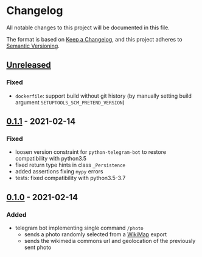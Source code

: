 # Changelog
All notable changes to this project will be documented in this file.

The format is based on [Keep a Changelog](https://keepachangelog.com/en/1.0.0/),
and this project adheres to [Semantic Versioning](https://semver.org/spec/v2.0.0.html).

## [Unreleased]
### Fixed
- `dockerfile`: support build without git history
  (by manually setting build argument `SETUPTOOLS_SCM_PRETEND_VERSION`)

## [0.1.1] - 2021-02-14
### Fixed
- loosen version constraint for `python-telegram-bot` to restore compatibility with python3.5
- fixed return type hints in class `_Persistence`
- added assertions fixing `mypy` errors
- tests: fixed compatibility with python3.5-3.7

## [0.1.0] - 2021-02-14
### Added
- telegram bot implementing single command `/photo`
  - sends a photo randomly selected from a [WikiMap](https://de.wikipedia.org/wiki/Benutzer:DB111/Tools#WikiMap) export
  - sends the wikimedia commons url and geolocation of the previously sent photo

[Unreleased]: https://github.com/fphammerle/location-guessing-game-telegram-bot/compare/v0.1.1...HEAD
[0.1.1]: https://github.com/fphammerle/location-guessing-game-telegram-bot/compare/v0.1.0...v0.1.1
[0.1.0]: https://github.com/fphammerle/location-guessing-game-telegram-bot/releases/tag/v0.1.0
